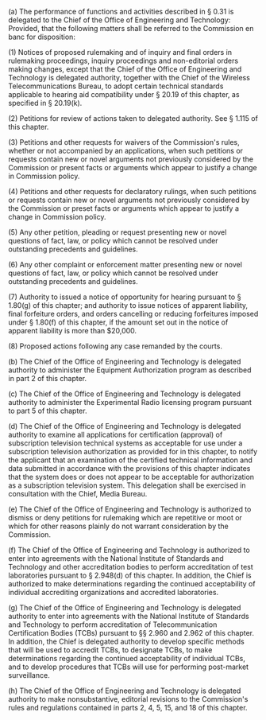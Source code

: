 (a) The performance of functions and activities described in § 0.31 is delegated to the Chief of the Office of Engineering and Technology: Provided, that the following matters shall be referred to the Commission en banc for disposition:

(1) Notices of proposed rulemaking and of inquiry and final orders in rulemaking proceedings, inquiry proceedings and non-editorial orders making changes, except that the Chief of the Office of Engineering and Technology is delegated authority, together with the Chief of the Wireless Telecommunications Bureau, to adopt certain technical standards applicable to hearing aid compatibility under § 20.19 of this chapter, as specified in § 20.19(k).

(2) Petitions for review of actions taken to delegated authority. See § 1.115 of this chapter.

(3) Petitions and other requests for waivers of the Commission's rules, whether or not accompanied by an applications, when such petitions or requests contain new or novel arguments not previously considered by the Commission or present facts or arguments which appear to justify a change in Commission policy.

(4) Petitions and other requests for declaratory rulings, when such petitions or requests contain new or novel arguments not previously considered by the Commission or preset facts or arguments which appear to justify a change in Commission policy.

(5) Any other petition, pleading or request presenting new or novel questions of fact, law, or policy which cannot be resolved under outstanding precedents and guidelines.

(6) Any other complaint or enforcement matter presenting new or novel questions of fact, law, or policy which cannot be resolved under outstanding precedents and guidelines.

(7) Authority to issued a notice of opportunity for hearing pursuant to § 1.80(g) of this chapter; and authority to issue notices of apparent liability, final forfeiture orders, and orders cancelling or reducing forfeitures imposed under § 1.80(f) of this chapter, if the amount set out in the notice of apparent liability is more than $20,000.

(8) Proposed actions following any case remanded by the courts.

(b) The Chief of the Office of Engineering and Technology is delegated authority to administer the Equipment Authorization program as described in part 2 of this chapter.

(c) The Chief of the Office of Engineering and Technology is delegated authority to administer the Experimental Radio licensing program pursuant to part 5 of this chapter.

(d) The Chief of the Office of Engineering and Technology is delegated authority to examine all applications for certification (approval) of subscription television technical systems as acceptable for use under a subscription television authorization as provided for in this chapter, to notify the applicant that an examination of the certified technical information and data submitted in accordance with the provisions of this chapter indicates that the system does or does not appear to be acceptable for authorization as a subscription television system. This delegation shall be exercised in consultation with the Chief, Media Bureau.

(e) The Chief of the Office of Engineering and Technology is authorized to dismiss or deny petitions for rulemaking which are repetitive or moot or which for other reasons plainly do not warrant consideration by the Commission.

(f) The Chief of the Office of Engineering and Technology is authorized to enter into agreements with the National Institute of Standards and Technology and other accreditation bodies to perform accreditation of test laboratories pursuant to § 2.948(d) of this chapter. In addition, the Chief is authorized to make determinations regarding the continued acceptability of individual accrediting organizations and accredited laboratories.

(g) The Chief of the Office of Engineering and Technology is delegated authority to enter into agreements with the National Institute of Standards and Technology to perform accreditation of Telecommunication Certification Bodies (TCBs) pursuant to §§ 2.960 and 2.962 of this chapter. In addition, the Chief is delegated authority to develop specific methods that will be used to accredit TCBs, to designate TCBs, to make determinations regarding the continued acceptability of individual TCBs, and to develop procedures that TCBs will use for performing post-market surveillance.

(h) The Chief of the Office of Engineering and Technology is delegated authority to make nonsubstantive, editorial revisions to the Commission's rules and regulations contained in parts 2, 4, 5, 15, and 18 of this chapter.

